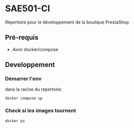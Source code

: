 # SAE501-CI

Répertoire pour le développement de la boutique PrestaShop

## Pré-requis

- Avoir docker/compose

## Developpement

### Démarrer l'env

dans la racine du repertoire:

```
docker compose up
```

### Check si les images tournent

```
docker ps
```
